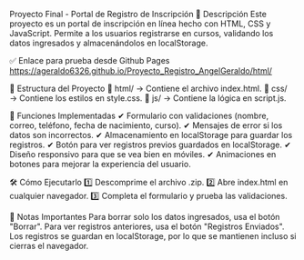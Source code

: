 Proyecto Final - Portal de Registro de Inscripción
📌 Descripción
Este proyecto es un portal de inscripción en línea hecho con HTML, CSS y JavaScript. Permite a los usuarios registrarse en cursos, validando los datos ingresados y almacenándolos en localStorage.

✅ Enlace para prueba desde Github Pages
https://ageraldo6326.github.io/Proyecto_Registro_AngelGeraldo/html/

📂 Estructura del Proyecto
📁 html/ → Contiene el archivo index.html.
📁 css/ → Contiene los estilos en style.css.
📁 js/ → Contiene la lógica en script.js.

🚀 Funciones Implementadas
✔ Formulario con validaciones (nombre, correo, teléfono, fecha de nacimiento, curso).
✔ Mensajes de error si los datos son incorrectos.
✔ Almacenamiento en localStorage para guardar los registros.
✔ Botón para ver registros previos guardados en localStorage.
✔ Diseño responsivo para que se vea bien en móviles.
✔ Animaciones en botones para mejorar la experiencia del usuario.

🛠 Cómo Ejecutarlo
1️⃣ Descomprime el archivo .zip.
2️⃣ Abre index.html en cualquier navegador.
3️⃣ Completa el formulario y prueba las validaciones.

📌 Notas Importantes
Para borrar solo los datos ingresados, usa el botón "Borrar".
Para ver registros anteriores, usa el botón "Registros Enviados".
Los registros se guardan en localStorage, por lo que se mantienen incluso si cierras el navegador.
